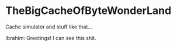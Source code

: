 TheBigCacheOfByteWonderLand
===========================

Cache simulator and stuff like that...

Ibrahim: Greetings! I can see this shit.
